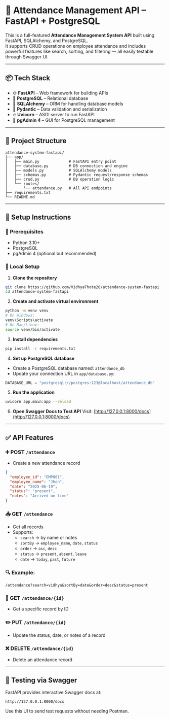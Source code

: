 
# 📝 Attendance Management API – FastAPI + PostgreSQL

This is a full-featured **Attendance Management System API** built using FastAPI, SQLAlchemy, and PostgreSQL.  
It supports CRUD operations on employee attendance and includes powerful features like search, sorting, and filtering — all easily testable through Swagger UI.

---

## 📦 Tech Stack

- ⚙️ **FastAPI** – Web framework for building APIs
- 🐘 **PostgreSQL** – Relational database
- 🧠 **SQLAlchemy** – ORM for handling database models
- 🧾 **Pydantic** – Data validation and serialization
- 🔥 **Uvicorn** – ASGI server to run FastAPI
- 💾 **pgAdmin 4** – GUI for PostgreSQL management

---

## 📁 Project Structure

```
attendance-system-fastapi/
├── app/
│   ├── main.py             # FastAPI entry point
│   ├── database.py         # DB connection and engine
│   ├── models.py           # SQLAlchemy models
│   ├── schemas.py          # Pydantic request/response schemas
│   ├── crud.py             # DB operation logic
│   └── routes/
│       └── attendance.py   # All API endpoints
├── requirements.txt
└── README.md
```

---

## 🔧 Setup Instructions

### 📌 Prerequisites
- Python 3.10+
- PostgreSQL
- pgAdmin 4 (optional but recommended)

### 🚀 Local Setup

1. **Clone the repository**
```bash
git clone https://github.com/VidhyaThote20/attendance-system-fastapi
cd attendance-system-fastapi
```

2. **Create and activate virtual environment**
```bash
python -m venv venv
# On Windows:
venv\Scripts\activate
# On Mac/Linux:
source venv/bin/activate
```

3. **Install dependencies**
```bash
pip install -r requirements.txt
```

4. **Set up PostgreSQL database**
- Create a PostgreSQL database named: `attendance_db`
- Update your connection URL in `app/database.py`:
```python
DATABASE_URL = "postgresql://postgres:123@localhost/attendance_db"
```

5. **Run the application**
```bash
uvicorn app.main:app --reload
```

6. **Open Swagger Docs to Test API**
Visit: [http://127.0.0.1:8000/docs](http://127.0.0.1:8000/docs)

---

## ✅ API Features

### ➕ POST `/attendance`
- Create a new attendance record
```json
{
  "employee_id": "EMP001",
  "employee_name": "Jhon",
  "date": "2025-06-19",
  "status": "present",
  "notes": "Arrived on time"
}
```

### 📥 GET `/attendance`
- Get all records
- Supports:
  - `search` → by name or notes
  - `sortBy` → `employee_name`, `date`, `status`
  - `order` → `asc`, `desc`
  - `status` → `present`, `absent`, `leave`
  - `date` → `today`, `past`, `future`

### 🔍 Example:
```
/attendance?search=vidhya&sortBy=date&order=desc&status=present
```

### 📄 GET `/attendance/{id}`
- Get a specific record by ID

### ✏️ PUT `/attendance/{id}`
- Update the status, date, or notes of a record

### ❌ DELETE `/attendance/{id}`
- Delete an attendance record

---

## 🧪 Testing via Swagger

FastAPI provides interactive Swagger docs at:
```
http://127.0.0.1:8000/docs
```
Use this UI to send test requests without needing Postman.

